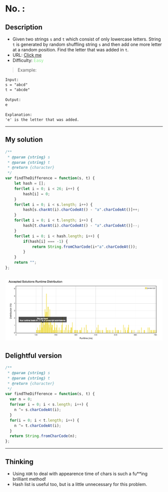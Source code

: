 No. :
================
## Description
* Given two strings `s` and `t` which consist of only lowercase letters.
String `t` is generated by random shuffling string `s` and then add one more letter at a random position.
Find the letter that was added in `t`.
* URL: [Click me](https://leetcode.com/problems/find-the-difference/#/description)
* Difficulty: <font color="#90EE90">Easy</font> <!-- Green:#90EE90 Red:#FF0000 Orange: #FF7F00 -->
> Example:
```
Input:
s = "abcd"
t = "abcde"

Output:
e

Explanation:
'e' is the letter that was added.
```
-------------
## My solution
```javascript
/**
 * @param {string} s
 * @param {string} t
 * @return {character}
 */
var findTheDifference = function(s, t) {
    let hash = [];
    for(let i = 0; i < 26; i++) {
        hash[i] = 0;
    }
    for(let i = 0; i < s.length; i++) {
        hash[s.charAt(i).charCodeAt() - "a".charCodeAt()]++;
    }
    for(let i = 0; i < t.length; i++) {
        hash[t.charAt(i).charCodeAt() - "a".charCodeAt()]--;
    }
    for(let i = 0; i < hash.length; i++) {
        if(hash[i] === -1) {
            return String.fromCharCode(i+"a".charCodeAt());
        }
    }
    return "";
};
```
![](no.389.png)
-------------
## Delightful version
```javascript
/**
 * @param {string} s
 * @param {string} t
 * @return {character}
 */
var findTheDifference = function(s, t) {
  var n = 0;
  for(var i = 0; i < s.length; i++) {
    n ^= s.charCodeAt(i);
  }
  for(i = 0; i < t.length; i++) {
    n ^= t.charCodeAt(i);
  }
  return String.fromCharCode(n);
};
```
-------------
## Thinking
* Using `XOR` to deal with appearence time of chars is such a fu**ing brilliant method!
* Hash list is useful too, but is a little unnecessary for this problem.